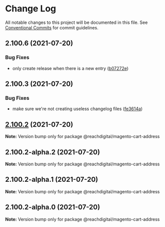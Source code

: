 # Change Log

All notable changes to this project will be documented in this file.
See [Conventional Commits](https://conventionalcommits.org) for commit guidelines.

## 2.100.6 (2021-07-20)


### Bug Fixes

* only create release when there is a new entry ([b07272e](https://github.com/ho-nl/m2-pwa/commit/b07272e4e74ee0bec3677e35ce3ee7e02231971a))





## 2.100.3 (2021-07-20)


### Bug Fixes

* make sure we're not creating useless changelog files ([fe3614a](https://github.com/ho-nl/m2-pwa/commit/fe3614a8480c7f1c68d673da2bb84805112a6643))





## [2.100.2](https://github.com/ho-nl/m2-pwa/compare/@reachdigital/magento-cart-address@2.100.2-alpha.2...@reachdigital/magento-cart-address@2.100.2) (2021-07-20)

**Note:** Version bump only for package @reachdigital/magento-cart-address





## 2.100.2-alpha.2 (2021-07-20)

**Note:** Version bump only for package @reachdigital/magento-cart-address





## 2.100.2-alpha.1 (2021-07-20)

**Note:** Version bump only for package @reachdigital/magento-cart-address





## 2.100.2-alpha.0 (2021-07-20)

**Note:** Version bump only for package @reachdigital/magento-cart-address
